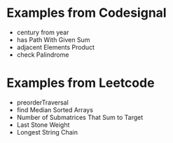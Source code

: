 # Examples from Codesignal

- century from year
- has Path With Given Sum
- adjacent Elements Product
- check Palindrome

# Examples from Leetcode
- preorderTraversal
- find Median Sorted Arrays
- Number of Submatrices That Sum to Target
- Last Stone Weight
- Longest String Chain
